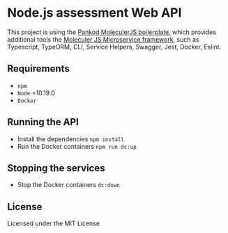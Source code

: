 # Node.js assessment Web API
This project is using the [Pankod MoleculerJS boilerplate](https://pankod.github.io/moleculerjs-boilerplate/), which provides additional tools the [Moleculer JS Microservice framework](https://moleculer.services/), such as Typescript, TypeORM, CLI, Service Helpers, Swagger, Jest, Docker, Eslint.

## Requirements
- `npm`
- `Node` =10.19.0
- `Docker`

## Running the API
- Install the dependencies `npm install`
- Run the Docker containers `npm run dc:up`

## Stopping the services
- Stop the Docker containers `dc:down`

## License

Licensed under the MIT License
